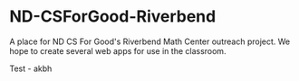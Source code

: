 # ND-CSForGood-Riverbend
A place for ND CS For Good's Riverbend Math Center outreach project. We hope to create several web apps for use in the classroom. 

Test - akbh